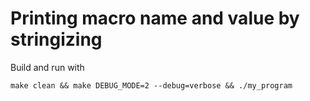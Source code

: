 # Printing macro name and value by stringizing

Build and run with

```
make clean && make DEBUG_MODE=2 --debug=verbose && ./my_program
```

